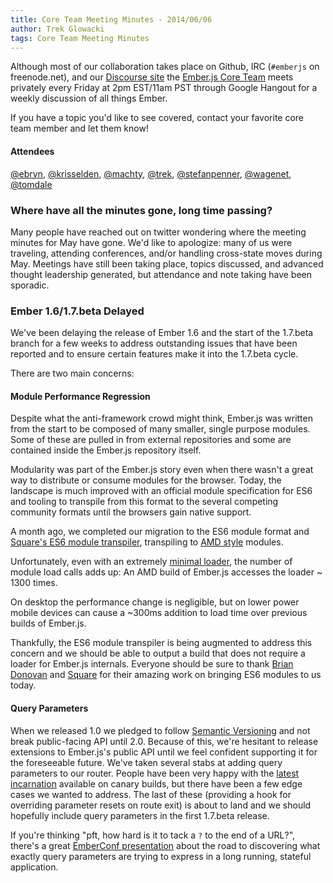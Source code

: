 ```yaml
---
title: Core Team Meeting Minutes - 2014/06/06
author: Trek Glowacki
tags: Core Team Meeting Minutes
---
```


Although most of our collaboration takes place on Github, IRC
(`#emberjs` on freenode.net), and our [Discourse site](http://discuss.emberjs.com/)
the [Ember.js Core Team](/team) meets privately every
Friday at 2pm EST/11am PST through Google Hangout for a weekly
discussion of all things Ember.

If you have a topic you'd like to see covered, contact your favorite
core team member and let them know!

#### Attendees

<!--   [@ebryn](https://twitter.com/ebryn),
  [@krisselden](https://twitter.com/krisselden),
  [@machty](https://twitter.com/machty),
  [@rwjblue](https://twitter.com/rwjblue),
  [@trek](https://twitter.com/trek),
  [@stefanpenner](https://twitter.com/stefanpenner),
  [@wagenet](https://twitter.com/wagenet),
  [@tomdale](https://twitter.com/tomdale),
  [@wifelette](https://twitter.com/wifelette),
  [@wycats](https://twitter.com/wycats) -->


[@ebryn](https://twitter.com/ebryn),
[@krisselden](https://twitter.com/krisselden),
[@machty](https://twitter.com/machty),
[@trek](https://twitter.com/trek),
[@stefanpenner](https://twitter.com/stefanpenner),
[@wagenet](https://twitter.com/wagenet),
[@tomdale](https://twitter.com/tomdale)

### Where have all the minutes gone, long time passing?
Many people have reached out on twitter wondering where the meeting
minutes for May have gone. We'd like to apologize: many of us were
traveling, attending conferences, and/or handling cross-state moves during May.
Meetings have still been taking place, topics discussed, and advanced thought
leadership generated, but attendance and note taking have been sporadic.

### Ember 1.6/1.7.beta Delayed
We've been delaying the release of Ember 1.6 and the start of the 1.7.beta
branch for a few weeks to address outstanding issues that have been reported
and to ensure certain features make it into the 1.7.beta cycle.

There are two main concerns:

#### Module Performance Regression
Despite what the anti-framework crowd might think, Ember.js was written from the
start to be composed of many smaller, single purpose modules. Some of these are
pulled in from external repositories and some are contained inside
the Ember.js repository itself.

Modularity was part of the Ember.js story even when there wasn't a great way to distribute
or consume modules for the browser. Today, the landscape is much improved with an official
module specification for ES6 and tooling to transpile from this format to the several
competing community formats until the browsers gain native support.

A month ago, we completed our migration to the ES6 module format and
[Square's ES6 module transpiler](https://github.com/square/es6-module-transpiler), transpiling to
[AMD style](https://github.com/amdjs/amdjs-api/blob/master/AMD.md) modules.

Unfortunately, even with an extremely [minimal loader](https://github.com/stefanpenner/loader.js),
the number of module load calls adds up: An AMD build of Ember.js accesses the loader ~ 1300 times.

On desktop the performance change is negligible, but on lower power mobile devices can cause
a ~300ms addition to load time over previous builds of Ember.js.

Thankfully, the ES6 module transpiler is being augmented to address this concern and we should be
able to output a build that does not require a loader for Ember.js internals. Everyone
should be sure to thank [Brian Donovan](https://twitter.com/eventualbuddha) and [Square](https://twitter.com/squareeng) for their amazing work on bringing ES6 modules to us today.

#### Query Parameters
When we released 1.0 we pledged to follow [Semantic Versioning](http://semver.org/) and not break public-facing API until 2.0. Because of this, we're hesitant to release extensions to Ember.js's
public API until we feel confident supporting it for the foreseeable future. We've taken several stabs
at adding query parameters to our router. People have been very happy with the [latest incarnation](/guides/routing/query-params/) available on canary builds, but there have been a few
edge cases we wanted to address. The last of these (providing a hook for overriding parameter resets
on route exit) is about to land and we should hopefully include query parameters in the first 1.7.beta release.

If you're thinking "pft, how hard is it to tack a `?` to the end of a URL?", there's a great [EmberConf presentation](https://www.youtube.com/watch?v=Syv_OTzHOr0) about the road to discovering what exactly query parameters are trying to express in a long running, stateful application.





